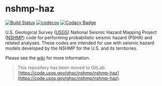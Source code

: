 # nshmp-haz
[![Build Status](https://travis-ci.com/usgs/nshmp-haz.svg?branch=master)](https://travis-ci.com/usgs/nshmp-haz)
[![codecov](https://codecov.io/gh/usgs/nshmp-haz/branch/master/graph/badge.svg)](https://codecov.io/gh/usgs/nshmp-haz)
[![Codacy Badge](https://api.codacy.com/project/badge/Grade/26ee9b93f61d4ee097c611caa17875ab)](https://www.codacy.com/app/pmpowers/nshmp-haz?utm_source=github.com&amp;utm_medium=referral&amp;utm_content=usgs/nshmp-haz&amp;utm_campaign=Badge_Grade)

U.S. Geological Survey ([USGS](https://www.usgs.gov)) National Seismic Hazard Mapping Project ([NSHMP](https://earthquake.usgs.gov/hazards/)) code for performing probabilistic seismic hazard (PSHA) and related analyses. These codes are intended for use with seismic hazard models developed by the NSHMP for the U.S. and its territories.

Please see the [wiki](https://github.com/usgs/nshmp-haz/wiki/) for more information.

> This repository has been moved to GitLab:
> [https://code.usgs.gov/ghsc/nshmp/nshmp-haz](https://code.usgs.gov/ghsc/nshmp/nshmp-haz).
